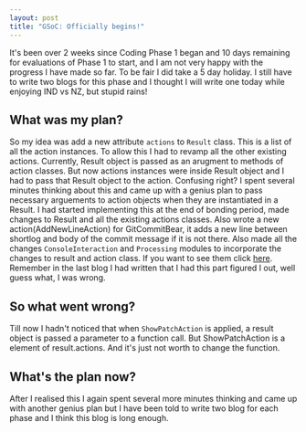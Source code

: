 ```yaml
---
layout: post
title: "GSoC: Officially begins!"
---
```


 It's been over 2 weeks since Coding Phase 1 began and 10 days remaining for evaluations of Phase 1 to start, and I am not very happy with the progress I have made so far. To be fair I did take a 5 day holiday. I still have to write two blogs for this phase and I thought I will write one today while enjoying IND vs NZ, but stupid rains! 

## What was my plan?

 So my idea was add a new attribute `actions` to `Result` class. This is a list of all the action instances. To allow this I had to revamp all the other existing actions. Currently, Result object is passed as an arugment to methods of action classes. But now actions instances were inside Result object and I had to pass that Result object to the action. Confusing right?
 I spent several minutes thinking about this and came up with a genius plan to pass necessary arguements to action objects when they are instantiated in a Result. I had started implementing this at the end of bonding period, made changes to Result and all the existing actions classes. Also wrote a new action(AddNewLineAction) for GitCommitBear, it adds a new line between shortlog and body of the commit message if it is not there. Also made all the changes `ConsoleInteraction` and `Processing` modules to incorporate the changes to result and action class. If you want to see them click [here](https://github.com/akshatkarani/coala/pull/2). Remember in the last blog I had written that I had this part figured I out, well guess what, I was wrong.

## So what went wrong?

 Till now I hadn't noticed that when `ShowPatchAction` is applied, a result object is passed a parameter to a function call. But ShowPatchAction is a element of result.actions. And it's just not worth to change the function.

## What's the plan now?

 After I realised this I again spent several more minutes thinking and came up with another genius plan but I have been told to write two blog for each phase and I think this blog is long enough.